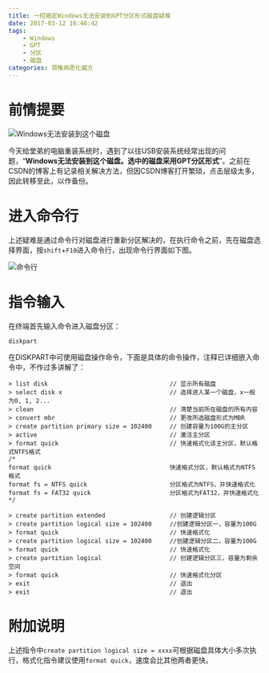 ```yaml
---
title: 一招搞定Windows无法安装到GPT分区形式磁盘疑难
date: 2017-03-12 16:46:42
tags: 
	- Windows
	- GPT
	- 分区
	- 磁盘
categories: 颈椎病恶化偏方
---
```

# 前情提要
![Windows无法安装到这个磁盘](http://upload-images.jianshu.io/upload_images/291600-f296635d92b4e4c3.png?imageMogr2/auto-orient/strip%7CimageView2/2/w/640)

今天给堂弟的电脑重装系统时，遇到了以往USB安装系统经常出现的问题，“**Windows无法安装到这个磁盘。选中的磁盘采用GPT分区形式**”。之前在CSDN的博客上有记录相关解决方法，但因CSDN博客打开繁琐，点击层级太多，因此转移至此，以作备份。

#  进入命令行
上述疑难是通过命令行对磁盘进行重新分区解决的，在执行命令之前，先在磁盘选择界面，按`shift`+`F10`进入命令行，出现命令行界面如下图。

![命令行](http://upload-images.jianshu.io/upload_images/291600-2d65e2ee67b8dee9.png?imageMogr2/auto-orient/strip%7CimageView2/2/w/640)

# 指令输入
在终端首先输入命令进入磁盘分区：

```
diskpart
```
在DISKPART中可使用磁盘操作命令，下面是具体的命令操作，注释已详细嵌入命令中，不作过多讲解了：
```
> list disk                                  // 显示所有磁盘  
> select disk x                              // 选择进入某一个磁盘，x一般为0, 1, 2...  
> clean                                      // 清楚当前所在磁盘的所有内容  
> convert mbr                                // 更改所选磁盘形式为MBR
> create partition primary size = 102400     // 创建容量为100G的主分区  
> active                                     // 激活主分区  
> format quick                               // 快速格式化该主分区，默认格式NTFS格式  
/*  
format quick                                 快速格式分区，默认格式为NTFS格式  
format fs = NTFS quick                       分区格式为NTFS，并快速格式化  
format fs = FAT32 quick                      分区格式为FAT32，并快速格式化  
*/  
  
> create partition extended                  // 创建逻辑分区  
> create partition logical size = 102400     //创建逻辑分区一，容量为100G  
> format quick                               // 快速格式化  
> create partition logical size = 102400     //创建逻辑分区二，容量为100G  
> format quick                               // 快速格式化  
> create partition logical                   // 创建逻辑分区三，容量为剩余空间  
> format quick                               // 快速格式化分区  
> exit                                       // 退出  
> exit                                       // 退出  
```

# 附加说明

上述指令中`create partition logical size = xxxx`可根据磁盘具体大小多次执行，格式化指令建议使用`format quick`，速度会比其他两者更快。